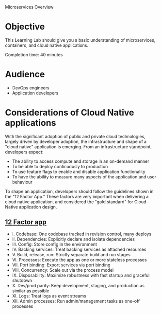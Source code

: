 Microservices Overview

# Objective

This Learning Lab should give you a basic understanding of microservices, containers, and cloud native applications.

Completion time: 40 minutes

# Audience

* DevOps engineers
* Application developers

# Considerations of Cloud Native applications

With the significant adoption of public and private cloud technologies, largely driven by developer adoption, the infrastructure and shape of a "cloud native" application is emerging.  From an infrastructure standpoint, developers expect:

* The ability to access compute and storage in an on-demand manner
* To be able to deploy continuously to production
* To use feature flags to enable and disable application functionality
* To have the ability to measure many aspects of the application and user behaviour

To shape an application, developers should follow the guidelines shown in the "12 Factor App." These factors are very important when delivering a cloud native application, and considered the "gold standard" for Cloud Native application design.

## [12 Factor app](http://12factor.net)

* I. Codebase: One codebase tracked in revision control, many deploys
* II. Dependencies: Explicitly declare and isolate dependencies
* III. Config: Store config in the environment
* IV. Backing services: Treat backing services as attached resources
* V. Build, release, run: Strictly separate build and run stages
* VI. Processes: Execute the app as one or more stateless processes
* VII. Port binding: Export services via port binding
* VIII. Concurrency: Scale out via the process model
* IX. Disposability: Maximize robustness with fast startup and graceful shutdown
* X. Dev/prod parity: Keep development, staging, and production as similar as possible
* XI. Logs: Treat logs as event streams
* XII. Admin processes: Run admin/management tasks as one-off processes
